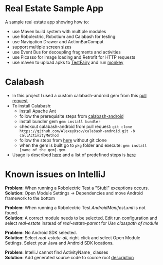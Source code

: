 Real Estate Sample App
======================

A sample real estate app showing how to:
  - use Maven build system with multiple modules
  - use Robolectric, Robotium and Calabash for testing
  - use Navigation Drawer and ActionBarCompat
  - support multiple screen sizes
  - use Event Bus for decoupling fragments and activities
  - use Picasso for image loading and Retrofit for HTTP requests
  - use maven to upload apks to [TestFairy](https://app.testfairy.com/) and run [monkey](http://developer.android.com/tools/help/monkey.html)

Calabash
=====
  - In this project I used a custom calabash-android gem from this [pull request](https://github.com/calabash/calabash-android/pull/329)
  - To install Calabash:
    - install Apache Ant
    - follow the prerequisite steps from [calabash-android](https://github.com/calabash/calabash-android/blob/master/documentation/installation.md)
    - install bundler gem ```gem install bundler```
    - checkout calabash-android from pull request:
```git clone https://github.com/AlexeyDsov/calabash-android.git -b callActivityMethod```
    - follow the steps from [here](https://github.com/calabash/calabash-android/wiki/Building-calabash-android) without git clone
    - when the gem is built go to ```pkg``` folder and execute:
```gem install [name of the gem].gem```
  - Usage is described [here](https://github.com/calabash/calabash-android) and a list of predefined steps is [here](https://github.com/calabash/calabash-android/blob/master/ruby-gem/lib/calabash-android/canned_steps.md)

Known issues on IntelliJ
=====
**Problem**: When running a Robolectric Test a "Stub!" exceptions occurs.<br>
**Solution**: Open Module Settings -> Dependencies and move Android framework to the bottom

**Problem**: When running a Robolectric Test *AndroidManifest.xml* is not found.<br>
**Solution**: A correct module needs to be selected. Edit run configuration and select *real-estate* instead of *real-estate-parent* for *Use classpath of module*

**Problem**: No Android SDK selected.<br>
**Solution**: Select *real-estate-all*, right-click and select Open Module Settings. Select your Java and Android SDK locations.

**Problem**: IntelliJ cannot find ActivityName_ classes<br>
**Solution**: Add generated source code to source root [description](http://hintdesk.com/android-introduction-to-androidannotations-maven-in-intellij-idea/)

